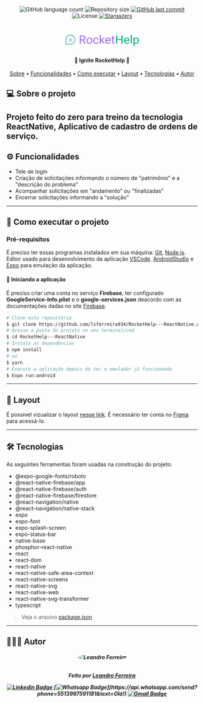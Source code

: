 <p align="center">
  <img alt="GitHub language count" src="https://img.shields.io/github/languages/count/lsferreira934/RocketHelp---ReactNative?color=%2304D361&style=for-the-badge">

  <img alt="Repository size" src="https://img.shields.io/github/repo-size/lsferreira934/RocketHelp---ReactNative?style=for-the-badge" />

  <a href="https://github.com/lsferreira934/RocketHelp---ReactNative/commits/master">
    <img alt="GitHub last commit" src="https://img.shields.io/github/last-commit/lsferreira934/RocketHelp---ReactNative?style=for-the-badge" />
  </a>

   <img alt="License" src="https://img.shields.io/badge/license-MIT-brightgreen?style=for-the-badge">

   <a href="https://github.com/lsferreira934/RocketHelp---ReactNative/stargazers">
    <img alt="Stargazers" src="https://img.shields.io/github/stars/lsferreira934/RocketHelp---ReactNative?style=for-the-badge">
  </a>
</p>

<h1 align="center">
    <img alt="Ignite-Lab" title="#Ignite-Lab" src="https://github.com/lsferreira934/RocketHelp---ReactNative/blob/master/src/assets/logo_secondary.svg" width="200px" />
</h1>

<h4 align="center">
	🚧 Ignite RocketHelp 🚧
</h4>

<p align="center">
  <a href="#--sobre-o-projeto">Sobre</a> •
  <a href="#-%EF%B8%8F-funcionalidades">Funcionalidades</a> •
  <a href="#--como-executar-o-projeto">Como executar</a> •
  <a href="#--layout">Layout</a> •
  <a href="#--tecnologias">Tecnologias</a> •
  <a href="#--autor">Autor</a>
</p>

<!-- <h1 align="center">
    <img alt="Ignite-Lab" title="#Ignite-Lab" src="https://github.com/lsferreira934/RocketHelp---ReactNative/blob/master/src/assets/linkedin.gif" width="200px" />
</h1> -->


## [](https://github.com/lsferreira934/RocketHelp---ReactNative#--sobre-o-projeto) 💻 Sobre o projeto

Projeto feito do zero para treino da tecnologia ReactNative, Aplicativo de cadastro de ordens de serviço.
---

## [](https://github.com/lsferreira934/RocketHelp---ReactNative#-%EF%B8%8F-funcionalidades) ⚙️ Funcionalidades

- Tele de login
- Criação de solicitações informando o número de "patrimônio" e a "descrição do problema"
- Acompanhar solicitações em "andamento" ou "finalizadas"
- Encerrar solicitações informando a "solução"
---

## [](https://github.com/lsferreira934/RocketHelp---ReactNative#--como-executar-o-projeto) 🚀 Como executar o projeto

### Pré-requisitos

É preciso ter essas programas instalados em sua máquina:
[Git](https://git-scm.com), [Node.js](https://nodejs.org/en/).
Editor usado para desenvolvimento da aplicação [VSCode](https://code.visualstudio.com/).
[AndroidStudio](https://developer.android.com/studio) e [Expo](https://expo.dev/) para emulação da aplicação.

#### 🧭 Iniciando a aplicação

É preciso criar uma conta no serviço **Firebase**, ter configurado **GoogleService-Info.plist** e o **google-services.json** deacordo com as documentações dadas no site [Firebase](https://firebase.google.com/).

```bash
# Clone este repositório
$ git clone https://github.com/lsferreira934/RocketHelp---ReactNative.git
# Acesse a pasta do projeto no seu terminal/cmd
$ cd RocketHelp---ReactNative
# Instale as dependências
$ npm install
# ou
$ yarn
# Execute a aplicação depois de ter o emulador já funcionando
$ Expo run:android
```

---

## [](https://github.com/lsferreira934/RocketHelp---ReactNative#--layout) 🔖 Layout

É possivel vizualizar o layout [nesse link](<https://www.figma.com/file/FbPdjKV3lcABS6RLPlmsPr/Rocket-Help---Ignite-Lab-(Community)?node-id=37%3A6>). É necessário ter conta no [Figma](http://figma.com/) para acessá-lo.

---

## [](https://github.com/lsferreira934/RocketHelp---ReactNative#--tecnologias) 🛠 Tecnologias

As seguintes ferramentas foram usadas na construção do projeto:

- @expo-google-fonts/roboto
- @react-native-firebase/app
- @react-native-firebase/auth
- @react-native-firebase/firestore
- @react-navigation/native
- @react-navigation/native-stack
- expo
- expo-font
- expo-splash-screen
- expo-status-bar
- native-base
- phosphor-react-native
- react
- react-dom
- react-native
- react-native-safe-area-context
- react-native-screens
- react-native-svg
- react-native-web
- react-native-svg-transformer
- typescript

> Veja o arquivo [package.json](https://github.com/lsferreira934/RocketHelp---ReactNative/blob/master/package.json)
---

## [](https://github.com/lsferreira934) 👨🏽‍💻 Autor
<h5 align="center">

 <img style="border-radius: 100%;" src="https://avatars.githubusercontent.com/u/56802012?v=4" width="120px;" alt="Leandro Ferreira"/>
 <br />
 <br />

Feito por <a href="https://github.com/lsferreira934/RocketHelp---ReactNative">Leandro Ferreira</a>

[![Linkedin Badge](https://img.shields.io/badge/-LinkedIn-blue?style=for-the-badge&logo=Linkedin&logoColor=white&link=https://www.linkedin.com/in/lsferreira934/)](https://www.linkedin.com/in/lsferreira934/)
[![Whatsapp Badge](https://img.shields.io/badge/-Whatsapp-4CA143?style=for-the-badge&labelColor=4CA143&logo=whatsapp&logoColor=white&link=https://api.whatsapp.com/send?phone=5513997591181&text=Olá!)](https://api.whatsapp.com/send?phone=5513997591181&text=Olá!)
[![Gmail Badge](https://img.shields.io/badge/-Gmail-c14438?style=for-the-badge&logo=Gmail&logoColor=white&link=mailto:leandrosf934@gmail.com)](mailto:leandrosf934@gmail.com)
</h5>